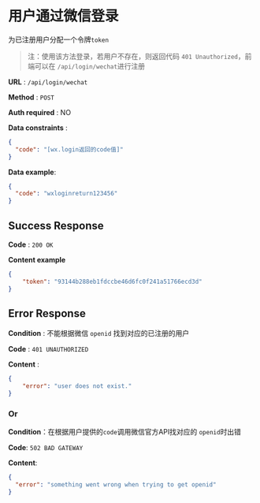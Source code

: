 # 用户通过微信登录

为已注册用户分配一个令牌`token`
> 注：使用该方法登录，若用户不存在，则返回代码 `401 Unauthorized`，前端可以在 `/api/login/wechat`进行注册

**URL** : `/api/login/wechat`

**Method** : `POST`

**Auth required** : NO

**Data constraints** : 
```json
{
  "code": "[wx.login返回的code值]"
}
```

**Data example**: 
```json
{
  "code": "wxloginreturn123456"
}
```

## Success Response

**Code** : `200 OK`

**Content example**

```json
{
    "token": "93144b288eb1fdccbe46d6fc0f241a51766ecd3d"
}
```

## Error Response

**Condition** : 不能根据微信 `openid` 找到对应的已注册的用户

**Code** : `401 UNAUTHORIZED`

**Content** :

```json
{
    "error": "user does not exist."
}
```

### Or

**Condition**：在根据用户提供的`code`调用微信官方API找对应的 `openid`时出错

**Code**: `502 BAD GATEWAY`

**Content**: 
```json
{
  "error": "something went wrong when trying to get openid"
}

